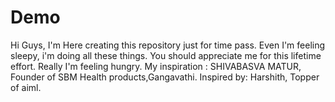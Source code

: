 # Demo
Hi Guys, I'm Here creating this repository just for time pass. Even I'm feeling sleepy, i'm doing all these things. You should appreciate me for this lifetime effort. Really I'm feeling hungry.
My inspiration : SHIVABASVA MATUR, Founder of SBM Health products,Gangavathi.
Inspired by: Harshith, Topper of aiml.
